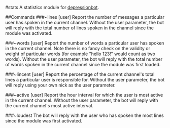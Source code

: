 #stats
A statistics module for <a href="https://github.com/reality/depressionbot">depressionbot</a>.

##Commands
###~lines [user]
Report the number of messages a particular user has spoken in the current channel.
Without the user parameter, the bot will reply with the total number of lines spoken in the channel since the module was activated.

###~words [user]
Report the number of words a particular user has spoken in the current channel.
Note there is no fancy check on the validity or weight of particular words (for example "hello 123!" would count as two words).
Without the user parameter, the bot will reply with the total number of words spoken in the current channel since the module was first loaded.

###~lincent [user]
Report the percentage of the current channel's total lines a particular user is responsible for.
Without the user parameter, the bot will reply using your own nick as the user parameter.

###~active [user]
Report the hour interval for which the user is most active in the current channel.
Without the user parameter, the bot will reply with the current channel's most active interval.

###~loudest
The bot will reply with the user who has spoken the most lines since the module was first activated.
